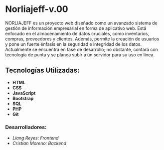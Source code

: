 <h1>Norliajeff-v.00</h1>

<p>NORLIAJEFF es un proyecto web diseñado como un avanzado sistema de gestión de información empresarial en forma de aplicativo web. Está enfocado en el almacenamiento de datos cruciales, como inventarios, compras, proveedores y clientes. Además, permite la creación de usuarios y pone un fuerte énfasis en la seguridad e integridad de los datos. Actualmente se encuentra en fase de desarrollo; no obstante, contará con tecnología de punta y se planea subir a un servidor para su uso en línea.</p>

<h2>Tecnologías Utilizadas:</h2>

<ul>
  <li><strong>HTML</strong></li>
  <li><strong>CSS</strong></li>
  <li><strong>JavaScript</strong></li>
  <li><strong>Bootstrap</strong></li>
  <li><strong>SQL</strong></li>
  <li><strong>PHP</strong></li>
  <li><strong>Git</strong></li>
</ul>

<h3>Desarrolladores:</h3>
<ul>
  <li><i>Liang Reyes: Frontend<i></li>
  <li><i>Cristian Moreno: Backend<i></li>
</ul>

